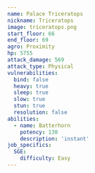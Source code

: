 ```yaml
---
name: Palace Triceratops
nickname: Triceratops
image: triceratops.png
start_floor: 66
end_floor: 69
agro: Proximity
hp: 5755
attack_damage: 569
attack_type: Physical
vulnerabilities:
  bind: false
  heavy: true
  sleep: true
  slow: true
  stun: true
  resolution: false
abilities:
  - name: Batterhorn
    potency: 130
    description: 'instant'
job_specifics:
  SGE:
    difficulty: Easy
---
```

